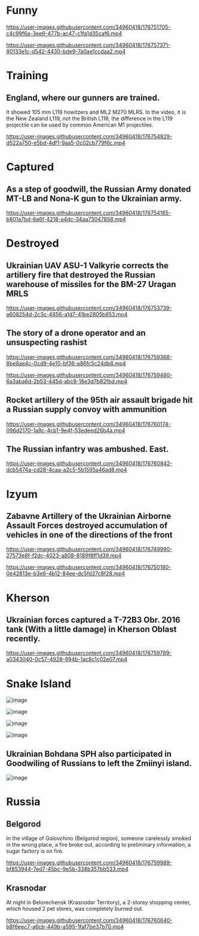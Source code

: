 # Funny 

https://user-images.githubusercontent.com/34960418/176751705-c4c99f6a-3ee6-477b-ac47-c1fa1d35caf6.mp4

https://user-images.githubusercontent.com/34960418/176757371-80133e1c-d542-4430-bde9-7a0ae1ccdaa2.mp4


# Training

## England, where our gunners are trained.

It showed 105 mm L119 howitzers and ML2 M270 MLRS. In the video, it is the New Zealand L119, not the British L118, the difference in the L119 projectile can be used by common American M1 projectiles.

https://user-images.githubusercontent.com/34960418/176754829-d522a750-e5bd-4df1-9aa5-0c02cb779f6c.mp4


# Captured

## As a step of goodwill, the Russian Army donated MT-LB and Nona-K gun to the Ukrainian army.

https://user-images.githubusercontent.com/34960418/176754165-b801a7bd-6a6f-4218-a4dc-34aa73047858.mp4


# Destroyed

## Ukrainian UAV ASU-1 Valkyrie corrects the artillery fire that destroyed the Russian warehouse of missiles for the BM-27 Uragan MRLS

https://user-images.githubusercontent.com/34960418/176753739-a608254d-2c3c-4856-a1d7-41be2805b853.mp4


## The story of a drone operator and an unsuspecting rashist

https://user-images.githubusercontent.com/34960418/176759368-8be8ae4c-0cd9-4e10-bf36-a86fc5c24db8.mp4

https://user-images.githubusercontent.com/34960418/176759480-6a3aba6d-2b53-445d-abc8-16e3d7b82fbd.mp4


## Rocket artillery of the 95th air assault brigade hit a Russian supply convoy with ammunition

https://user-images.githubusercontent.com/34960418/176760174-096d2170-1a9c-4cb1-9e4f-53edeed26b4a.mp4


## The Russian infantry was ambushed. East.

https://user-images.githubusercontent.com/34960418/176760842-dcb5474a-cd28-4caa-a2c5-5b1595a46ad8.mp4


# Izyum

##  Zabavne Artillery of the Ukrainian Airborne Assault Forces destroyed accumulation of vehicles in one of the directions of the front

https://user-images.githubusercontent.com/34960418/176749990-27573e8f-f2dc-4023-a808-8189f8ff1d39.mp4

https://user-images.githubusercontent.com/34960418/176750180-0e42813e-b3e6-4b12-84ee-dc5fd27c8f28.mp4


# Kherson

## Ukrainian forces captured a T-72B3 Obr. 2016 tank (With a little damage) in Kherson Oblast recently.

https://user-images.githubusercontent.com/34960418/176759789-a0343040-0c57-4928-994b-1ac8c1c02e07.mp4


# Snake Island

![image](https://user-images.githubusercontent.com/34960418/176756712-4920b9a2-40ed-4aee-ac4c-138cd914fc96.png)

![image](https://user-images.githubusercontent.com/34960418/176756753-b4f415b7-17eb-4ebe-89e0-ff2612e2fa0d.png)

![image](https://user-images.githubusercontent.com/34960418/176756765-b315a13a-3f76-4b4a-acfb-ddf4a93b2ee1.png)

![image](https://user-images.githubusercontent.com/34960418/176756782-27dd5c21-5373-4244-9344-f9ea8c4601f8.png)


## Ukrainian Bohdana SPH also participated in Goodwiling of Russians to left the Zmiinyi island.

![image](https://user-images.githubusercontent.com/34960418/176754362-4296efc3-7c1b-445d-b17c-95823e7c5882.png)


# Russia

## Belgorod

In the village of Golovchino (Belgorod region), someone carelessly smoked in the wrong place, a fire broke out, according to preliminary information, a sugar factory is on fire.

https://user-images.githubusercontent.com/34960418/176759989-bf853944-7ed7-45bc-9e5b-338b357bb533.mp4


## Krasnodar

At night in Belorechensk (Krasnodar Territory), a 2-storey shopping center, which housed 2 pet stores, was completely burned out.

https://user-images.githubusercontent.com/34960418/176760640-b8f6eec7-a6cb-449b-a595-1faf7be37b70.mp4


